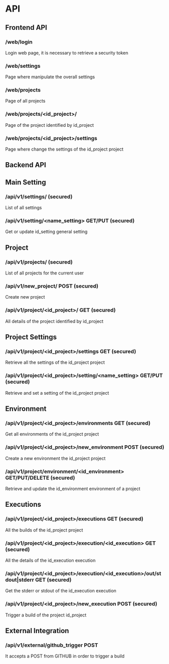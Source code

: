 # API

## Frontend API

### /web/login

Login web page, it is necessary to retrieve a security token 

### /web/settings 

Page where manipulate the overall settings

### /web/projects 

Page of all projects

### /web/projects/<id_project>/ 

Page of the project identified by id_project

### /web/projects/<id_project>/settings 

Page where change the settings of the id_project project



## Backend API

## Main Setting

### /api/v1/settings/ (secured)

List of all settings

### /api/v1/setting/<name_setting> GET/PUT (secured)

Get or update id_setting general setting


## Project

### /api/v1/projects/ (secured)

List of all projects for the current user

### /api/v1/new_project/<name> POST (secured)

Create new project

### /api/v1/project/<id_project>/ GET (secured)

All details of the project identified by id_project


## Project Settings

### /api/v1/project/<id_project>/settings GET (secured)

Retrieve all the settings of the id_project project

### /api/v1/project/<id_project>/setting/<name_setting> GET/PUT (secured)

Retrieve and set a setting of the id_project project


## Environment 

### /api/v1/project/<id_project>/environments GET (secured)

Get all environments of the id_project project

### /api/v1/project/<id_project>/new_environment POST (secured)

Create a new environment the id_project project

### /api/v1/project/environment/<id_environment> GET/PUT/DELETE (secured)

Retrieve and update the id_environment environment of a project


## Executions

### /api/v1/project/<id_project>/executions GET (secured)

All the builds of the id_project project

### /api/v1/project/<id_project>/execution/<id_execution> GET (secured)

All the details of the id_execution execution

### /api/v1/project/<id_project>/execution/<id_execution>/out/stdout|stderr GET (secured)

Get the stderr or stdout of the id_execution execution

### /api/v1/project/<id_project>/new_execution POST (secured)

Trigger a build of the project id_project


## External Integration

### /api/v1/external/github_trigger POST

It accepts a POST from GITHUB in order to trigger a build
